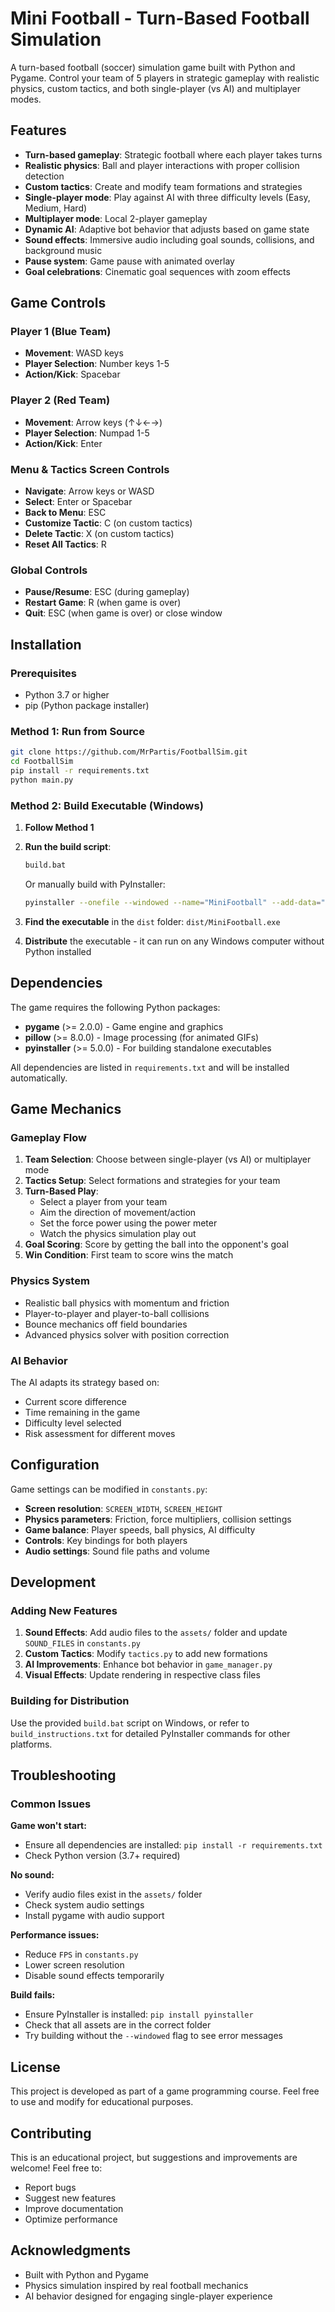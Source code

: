 # Mini Football - Turn-Based Football Simulation

A turn-based football (soccer) simulation game built with Python and Pygame. Control your team of 5 players in strategic gameplay with realistic physics, custom tactics, and both single-player (vs AI) and multiplayer modes.

## Features

- **Turn-based gameplay**: Strategic football where each player takes turns
- **Realistic physics**: Ball and player interactions with proper collision detection
- **Custom tactics**: Create and modify team formations and strategies
- **Single-player mode**: Play against AI with three difficulty levels (Easy, Medium, Hard)
- **Multiplayer mode**: Local 2-player gameplay
- **Dynamic AI**: Adaptive bot behavior that adjusts based on game state
- **Sound effects**: Immersive audio including goal sounds, collisions, and background music
- **Pause system**: Game pause with animated overlay
- **Goal celebrations**: Cinematic goal sequences with zoom effects

## Game Controls

### Player 1 (Blue Team)
- **Movement**: WASD keys
- **Player Selection**: Number keys 1-5
- **Action/Kick**: Spacebar

### Player 2 (Red Team)
- **Movement**: Arrow keys (↑↓←→)
- **Player Selection**: Numpad 1-5
- **Action/Kick**: Enter

### Menu & Tactics Screen Controls
- **Navigate**: Arrow keys or WASD
- **Select**: Enter or Spacebar
- **Back to Menu**: ESC
- **Customize Tactic**: C (on custom tactics)
- **Delete Tactic**: X (on custom tactics)
- **Reset All Tactics**: R

### Global Controls
- **Pause/Resume**: ESC (during gameplay)
- **Restart Game**: R (when game is over)
- **Quit**: ESC (when game is over) or close window

## Installation

### Prerequisites
- Python 3.7 or higher
- pip (Python package installer)

### Method 1: Run from Source

   ```bash
   git clone https://github.com/MrPartis/FootballSim.git
   cd FootballSim
   pip install -r requirements.txt
   python main.py
   ```

### Method 2: Build Executable (Windows)

1. **Follow Method 1**

2. **Run the build script**:
   ```bash
   build.bat
   ```
   
   Or manually build with PyInstaller:
   ```bash
   pyinstaller --onefile --windowed --name="MiniFootball" --add-data="assets;assets" main.py
   ```

3. **Find the executable** in the `dist` folder: `dist/MiniFootball.exe`

4. **Distribute** the executable - it can run on any Windows computer without Python installed

## Dependencies

The game requires the following Python packages:

- **pygame** (>= 2.0.0) - Game engine and graphics
- **pillow** (>= 8.0.0) - Image processing (for animated GIFs)
- **pyinstaller** (>= 5.0.0) - For building standalone executables

All dependencies are listed in `requirements.txt` and will be installed automatically.

## Game Mechanics

### Gameplay Flow
1. **Team Selection**: Choose between single-player (vs AI) or multiplayer mode
2. **Tactics Setup**: Select formations and strategies for your team
3. **Turn-Based Play**: 
   - Select a player from your team
   - Aim the direction of movement/action
   - Set the force power using the power meter
   - Watch the physics simulation play out
4. **Goal Scoring**: Score by getting the ball into the opponent's goal
5. **Win Condition**: First team to score wins the match

### Physics System
- Realistic ball physics with momentum and friction
- Player-to-player and player-to-ball collisions
- Bounce mechanics off field boundaries
- Advanced physics solver with position correction

### AI Behavior
The AI adapts its strategy based on:
- Current score difference
- Time remaining in the game
- Difficulty level selected
- Risk assessment for different moves

## Configuration

Game settings can be modified in `constants.py`:

- **Screen resolution**: `SCREEN_WIDTH`, `SCREEN_HEIGHT`
- **Physics parameters**: Friction, force multipliers, collision settings
- **Game balance**: Player speeds, ball physics, AI difficulty
- **Controls**: Key bindings for both players
- **Audio settings**: Sound file paths and volume

## Development

### Adding New Features
1. **Sound Effects**: Add audio files to the `assets/` folder and update `SOUND_FILES` in `constants.py`
2. **Custom Tactics**: Modify `tactics.py` to add new formations
3. **AI Improvements**: Enhance bot behavior in `game_manager.py`
4. **Visual Effects**: Update rendering in respective class files

### Building for Distribution
Use the provided `build.bat` script on Windows, or refer to `build_instructions.txt` for detailed PyInstaller commands for other platforms.

## Troubleshooting

### Common Issues

**Game won't start:**
- Ensure all dependencies are installed: `pip install -r requirements.txt`
- Check Python version (3.7+ required)

**No sound:**
- Verify audio files exist in the `assets/` folder
- Check system audio settings
- Install pygame with audio support

**Performance issues:**
- Reduce `FPS` in `constants.py`
- Lower screen resolution
- Disable sound effects temporarily

**Build fails:**
- Ensure PyInstaller is installed: `pip install pyinstaller`
- Check that all assets are in the correct folder
- Try building without the `--windowed` flag to see error messages

## License

This project is developed as part of a game programming course. Feel free to use and modify for educational purposes.

## Contributing

This is an educational project, but suggestions and improvements are welcome! Feel free to:
- Report bugs
- Suggest new features
- Improve documentation
- Optimize performance

## Acknowledgments

- Built with Python and Pygame
- Physics simulation inspired by real football mechanics
- AI behavior designed for engaging single-player experience